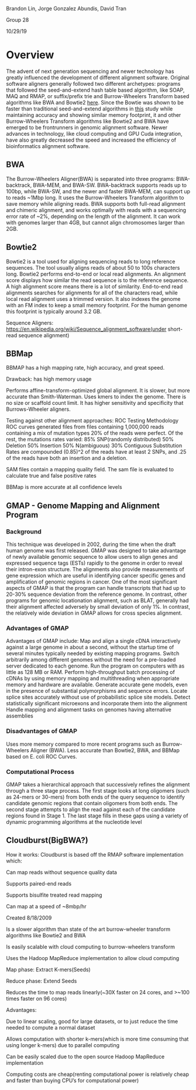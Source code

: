 
Brandon Lin, Jorge Gonzalez Abundis, David Tran

Group 28

10/29/19

# Overview
The advent of next generation sequencing and newer technology has greatly influenced the development of different alignment software. Original software aligners generally followed two different archetypes: programs that followed the seed-and-extend hash table based algorithm, like SOAP, MAQ and RMAP, or suffix/prefix trie and Burrow-Wheelers Transform based algorithms like BWA and Bowtie2 [here](https://www.ncbi.nlm.nih.gov/pmc/articles/PMC2943993/). Since the Bowtie was shown to be faster than traditional seed-and-extend algorithms in [this](https://www.ncbi.nlm.nih.gov/pmc/articles/PMC2690996/) study while maintaining accuracy and showing similar memory footprint, it and other Burrow-Wheelers Transform algorithms like Bowtie2 and BWA have emerged to be frontrunners in genomic alignment software. Newer advances in technology, like cloud computing and GPU Cuda integration, have also greatly decreased the speed and increased the efficiency of bioinformatics alignment software.

## BWA

 The Burrow-Wheelers Aligner(BWA) is separated into three programs: BWA-backtrack, BWA-MEM, and BWA-SW. BWA-backtrack supports reads up to 100bp, while BWA-SW, and the newer and faster BWA-MEM, can support up to reads ~1Mbp long. It uses the Burrow-Wheelers Transform algorithm to save memory while aligning reads. BWA supports both full-read alignment and chimeric alignment, and works optimally with reads with a sequencing error rate of ~2%, depending on the length of the alignment. It can work with genomes larger than 4GB, but cannot align chromosomes larger than 2GB. 
 
## Bowtie2

Bowtie2 is a tool used for aligning sequencing reads to long reference sequences. The tool usually aligns reads of about 50 to 100s characters long. Bowtie2 performs end-to-end or local read alignments. An alignment score displays how similar the read sequence is to the reference sequence. A high alignment score means there is a lot of similarity. End-to-end read alignments searches for alignments for all of the characters read, while local read alignment uses a trimmed version. It also indexes the genome with an FM index to keep a small memory footprint. For the human genome this footprint is typically around 3.2 GB.  


Sequence Aligners:
https://en.wikipedia.org/wiki/Sequence_alignment_software(under short-read sequence alignment)

## BBMap
BBMAP has a high mapping rate, high accuracy, and great speed. 

Drawback: has high memory usage

Performs affine-transform-optimized global alignment. It is slower, but more accurate than Smith-Waterman. Uses kmers to index the genome. There is no size or scaffold count limit. It has higher sensitivity and specificity that Burrows-Wheeler aligners. 

Testing against other alignment approaches:
ROC Testing Methodology
ROC curves generated files from files containing 1,000,000 reads containing a mix of mutation types
20% of the reads were perfect. Of the rest, the mutations rates varied:
85% SNP(randomly distributed)
50% Deletion
50% Insertion 
50% N(ambiguous)
30% Contiguous Substitution 
Rates are compounded 
(0.85)^2 of the reads have at least 2 SNPs, and .25 of the reads have both an insertion and a deletion.

SAM files contain a mapping quality field. The sam file is evaluated to calculate true and false positive rates 

BBMap is more accurate at all confidence levels



## GMAP - Genome Mapping and Alignment Program 

### Background 
This technique was developed in 2002, during the time when the draft human genome 
was first released. GMAP was designed to take advantage of newly available genomic 
sequence to allow users to align genes and expressed sequence tags (ESTs) rapidly to the 
genome in order to reveal their intron-exon structure. The alignments also provide 
measurements of gene expression which are useful in identifying cancer specific genes 
and amplification of genomic regions in cancer. One of the most significant aspects of 
GMAP is that the program can handle transcripts that had up to 20-30% sequence 
deviation from the reference genome. In contrast, other programs for genomic locationation alignment, such as BLAT, generally had their alignment affected adversely by small deviation of only 1%. In contrast, the relatively wide deviation in GMAP allows for cross species alignment. 

### Advantages of GMAP
Advantages of GMAP include: 
Map and align a single cDNA interactively against a large genome in about a second, without the startup time of several minutes typically needed by existing mapping programs.
Switch arbitrarily among different genomes without the need for a pre-loaded server dedicated to each genome. 
Run the program on computers with as little as 128 MB or RAM.
Perform high-throughput batch processing of cDNAs by using memory mapping and multithreading when appropriate memory and hardware are available. 
Generate accurate gene models, even in the presence of substantial polymorphisms and sequence errors.
Locate splice sites accurately without use of probabilistic splice site models.
Detect statistically significant microexons and incorporate them into the alignment 
Handle mapping and alignment tasks on genomes having alternative assemblies 

### Disadvantages of GMAP
Uses more memory compared to more recent programs such as Burrow-Wheelers Aligner (BWA). 
Less accurate than Bowtie2, BWA, and BBMap based on E. coli ROC Curves. 

### Computational Process 
GMAP takes a hierarchical approach that successively refines the alignment through a 
three stage process. The first stage looks at long oligomers (such as 24-mers or 30-mers) from both ends of the query sequence to identify candidate genomic regions that contain oligomers from both ends. The second stage attempts to align the read against each of the candidate regions found in Stage 1. The last stage fills in these gaps using a variety of dynamic programming algorithms at the nucleotide level 


## Cloudburst(BigBWA?)

How it works:
Cloudburst is based off the RMAP software implementation which:

Can map reads without sequence quality data

Supports paired-end reads

Supports bisulfite treated read mapping

Can map at a speed of ~8mbp/hr

Created 8/18/2009

Is a slower algorithm than state of the art burrow-wheeler transform algorithms like Bowtie2 and BWA

Is easily scalable with cloud computing to burrow-wheelers transform

Uses the Hadoop MapReduce implementation to allow cloud computing

Map phase: Extract K-mers(Seeds)

Reduce phase: Extend Seeds

Reduces the time to map reads linearly(~30X faster on 24 cores, and >~100 times faster on 96 cores)

Advantages:

Due to linear scaling, good for large datasets, or to just reduce the time needed to compute a normal dataset

Allows computation with shorter k-mers(which is more time consuming that using longer k-mers) due to parallel computing

Can be easily scaled due to the open source Hadoop MapReduce implementation

Computing costs are cheap(renting computational power is relatively cheap and faster than buying CPU’s for computational power)

